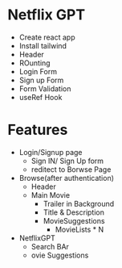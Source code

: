 # Netflix GPT

- Create react app
- Install tailwind
- Header
- ROunting
- Login Form
- Sign up Form
- Form Validation
- useRef Hook

# Features

- Login/Signup page
  - Sign IN/ Sign Up form
  - reditect to Borwse Page
- Browse(after authentication)
  - Header
  - Main Movie
    - Trailer in Background
    - Title & Description
    - MovieSuggestions
      - MovieLists \* N
- NetflixGPT
  - Search BAr
  - ovie Suggestions
